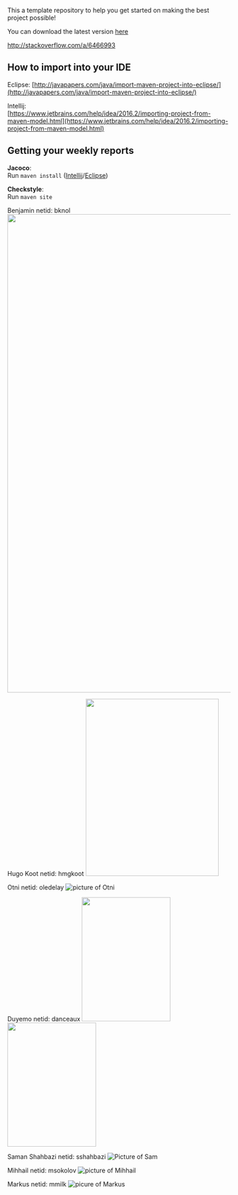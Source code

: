 This a template repository to help you get started on making the best project possible!

You can download the latest version [here](https://github.com/SERG-Delft/TI1216/releases)

http://stackoverflow.com/a/6466993

## How to import into your IDE

Eclipse:
[http://javapapers.com/java/import-maven-project-into-eclipse/](http://javapapers.com/java/import-maven-project-into-eclipse/)

Intellij:  
[https://www.jetbrains.com/help/idea/2016.2/importing-project-from-maven-model.html](https://www.jetbrains.com/help/idea/2016.2/importing-project-from-maven-model.html)

## Getting your weekly reports

**Jacoco**:  
Run `maven install` ([Intellij](https://www.jetbrains.com/help/idea/2016.3/getting-started-with-maven.html#execute_maven_goal)/[Eclipse](http://imgur.com/a/6q7pV))

**Checkstyle**:  
Run `maven site`

Benjamin netid: bknol 
<img src="https://i.imgur.com/udyAZdC.jpg" width="2220" height="1080">

Hugo Koot netid: hmgkoot 
<img src="https://i.imgur.com/R2g981c.jpg" width="300" height="400">

Otni netid: oledelay
![picture of Otni](https://i.imgur.com/dpqDW2r.png)

Duyemo netid: danceaux 
<img src="https://i.imgur.com/5jUfmmG.jpg" width="200" height="280"><img src="https://i.imgur.com/rDIER3M.jpg" width="200" height ="280">

Saman Shahbazi netid: sshahbazi
![Picture of Sam](https://i.imgur.com/kuTXbXK.jpg)

Mihhail netid: msokolov
![picture of Mihhail](https://gitlab.ewi.tudelft.nl/uploads/-/system/user/avatar/1614/avatar.png?width=400)

Markus netid: mmilk
![picure of Markus](https://www.upload.ee/image/9573307/Max_dokumendifoto18-06-2015-12-49-56-11132.jpg)


